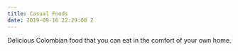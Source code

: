 ```yaml
---
title: Casual Foods
date: 2019-09-16 22:29:00 Z
---
```


Delicious Colombian food that you can eat in the comfort of your own home.